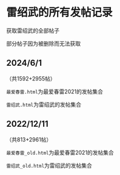 # 雷绍武的所有发帖记录
获取雷绍武的全部帖子

部分帖子因为被删除而无法获取

## 2024/6/1

（共1592+2955帖）

`最爱春雷.html`为最爱春雷2021的发帖集合

`雷绍武.html`为雷绍武的发帖集合

## 2022/12/11

（共813+2961帖）

`最爱春雷_old.html`为最爱春雷2021的发帖集合

`雷绍武_old.html`为雷绍武的发帖集合
